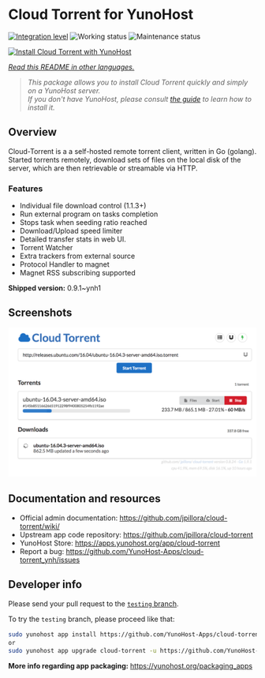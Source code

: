 <!--
N.B.: This README was automatically generated by <https://github.com/YunoHost/apps/tree/master/tools/readme_generator>
It shall NOT be edited by hand.
-->

# Cloud Torrent for YunoHost

[![Integration level](https://dash.yunohost.org/integration/cloud-torrent.svg)](https://dash.yunohost.org/appci/app/cloud-torrent) ![Working status](https://ci-apps.yunohost.org/ci/badges/cloud-torrent.status.svg) ![Maintenance status](https://ci-apps.yunohost.org/ci/badges/cloud-torrent.maintain.svg)

[![Install Cloud Torrent with YunoHost](https://install-app.yunohost.org/install-with-yunohost.svg)](https://install-app.yunohost.org/?app=cloud-torrent)

*[Read this README in other languages.](./ALL_README.md)*

> *This package allows you to install Cloud Torrent quickly and simply on a YunoHost server.*  
> *If you don't have YunoHost, please consult [the guide](https://yunohost.org/install) to learn how to install it.*

## Overview

Cloud-Torrent is a a self-hosted remote torrent client, written in Go (golang). Started torrents remotely, download sets of files on the local disk of the server, which are then retrievable or streamable via HTTP.

### Features

- Individual file download control (1.1.3+)
- Run external program on tasks completion
- Stops task when seeding ratio reached
- Download/Upload speed limiter
- Detailed transfer stats in web UI.
- Torrent Watcher
- Extra trackers from external source
- Protocol Handler to magnet
- Magnet RSS subscribing supported


**Shipped version:** 0.9.1~ynh1

## Screenshots

![Screenshot of Cloud Torrent](./doc/screenshots/screenshot.png)

## Documentation and resources

- Official admin documentation: <https://github.com/jpillora/cloud-torrent/wiki/>
- Upstream app code repository: <https://github.com/jpillora/cloud-torrent>
- YunoHost Store: <https://apps.yunohost.org/app/cloud-torrent>
- Report a bug: <https://github.com/YunoHost-Apps/cloud-torrent_ynh/issues>

## Developer info

Please send your pull request to the [`testing` branch](https://github.com/YunoHost-Apps/cloud-torrent_ynh/tree/testing).

To try the `testing` branch, please proceed like that:

```bash
sudo yunohost app install https://github.com/YunoHost-Apps/cloud-torrent_ynh/tree/testing --debug
or
sudo yunohost app upgrade cloud-torrent -u https://github.com/YunoHost-Apps/cloud-torrent_ynh/tree/testing --debug
```

**More info regarding app packaging:** <https://yunohost.org/packaging_apps>
